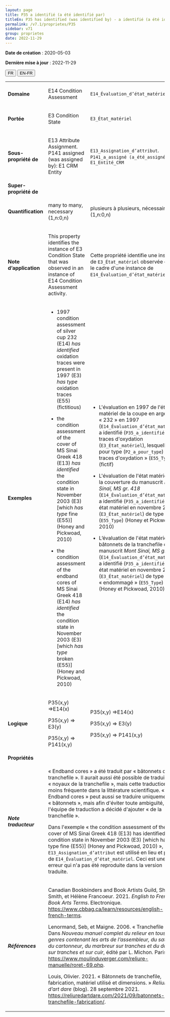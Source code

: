 ```yaml
---
layout: page
title: P35 a identifié (a été identifié par)
titleEn: P35 has identified (was identified by) - a identifié (a été identifié par)
permalink: /v7.1/proprietes/P35
sidebar: v71
group: proprietes
date: 2022-11-29
---
```


**Date de création** : 2020-05-03

**Dernière mise à jour** : 2022-11-29

<div class="lang-buttons">
  <button id="fr" class="activate">FR</button>
  <button id="en-fr">EN-FR</button>
</div>

<table>
				<tbody>
				<tr>
					<td><strong>Domaine</strong></td>
					<td class="en"><p>E14 Condition Assessment</p>
							</td>
						<td><p><code class="language-plaintext highlighter-rouge">E14_Évaluation_d’état_matériel</code> </p>
							</td>
						</tr>
					<tr>
					<td><strong>Portée</strong></td>
					<td class="en"><p>Ε3 Condition State</p>
							</td>
						<td><p><code class="language-plaintext highlighter-rouge">E3_État_matériel</code></p>
							</td>
						</tr>
					<tr>
					<td><strong>Sous-propriété de</strong></td>
					<td class="en"><p>E13 Attribute Assignment. P141 assigned (was assigned by): E1 CRM Entity</p>
							</td>
						<td><p><code class="language-plaintext highlighter-rouge">E13_Assignation_d’attribut</code>. <code class="language-plaintext highlighter-rouge">P141_a_assigné (a_été_assigné_par)</code>: <code class="language-plaintext highlighter-rouge">E1_Entité_CRM</code></p>
							</td>
						</tr>
					<tr>
					<td><strong>Super-propriété de</strong></td>
					<td class="en"><p></p>
							</td>
						<td><p></p>
							</td>
						</tr>
					<tr>
					<td><strong>Quantification</strong></td>
					<td class="en"><p>many to many, necessary (1,n:0,n)</p>
							</td>
						<td><p>plusieurs à plusieurs, nécessaire (1,n:0,n)</p>
							</td>
						</tr>
					<tr>
					<td><strong>Note d’application</strong></td>
					<td class="en"><p>This property identifies the instance of E3 Condition State that was observed in an instance of E14 Condition Assessment activity.</p>
							</td>
						<td><p>Cette propriété identifie une instance de <code class="language-plaintext highlighter-rouge">E3_État_matériel</code> observée dans le cadre d'une instance de <code class="language-plaintext highlighter-rouge">E14_Évaluation_d’état_matériel</code>. </p>
							</td>
						</tr>
					<tr>
					<td><strong>Exemples</strong></td>
					<td class="en"><ul><li><p>1997 condition assessment of silver cup 232 (E14) <em>has</em> <em>identified</em> oxidation traces were present in 1997 (E3)<em> has type</em> oxidation traces (E55) (fictitious)<strong></strong></p>
							</li>
									<li><p>the condition assessment of the cover of MS Sinai Greek 418 (E13) <em>has identified</em> the condition state in November 2003 (E3) [which <em>has type</em> fine (E55)] (Honey and Pickwoad, 2010)<strong></strong></p>
							</li>
										<li><p>the condition assessment of the endband cores of MS Sinai Greek 418 (E14) <em>has identified</em> the condition state in November 2003 (E3) [which <em>has type</em> broken (E55)] (Honey and Pickwoad, 2010)</p>
							</li></ul>
										</td>
						<td><ul><li><p>L'évaluation en 1997 de l'état matériel de la coupe en argent « 232 » en 1997 (<code class="language-plaintext highlighter-rouge">E14_Évaluation_d’état_matériel</code>) a identifié (<code class="language-plaintext highlighter-rouge">P35_a_identifié</code>) des traces d'oxydation (<code class="language-plaintext highlighter-rouge">E3_État_matériel</code>), lesquelles ont pour type (<code class="language-plaintext highlighter-rouge">P2_a_pour_type</code>) « traces d'oxydation » (<code class="language-plaintext highlighter-rouge">E55_Type</code>) (fictif)</p>
							</li>
									<li><p>L'évaluation de l'état matériel de la couverture du manuscrit <em>Mont Sinaï, MS gr. 418</em> (<code class="language-plaintext highlighter-rouge">E14_Évaluation_d’état_matériel</code>) a identifié (<code class="language-plaintext highlighter-rouge">P35_a_identifié</code>) un état matériel en novembre 2003 (<code class="language-plaintext highlighter-rouge">E3_État_matériel</code>) de type « fin » (<code class="language-plaintext highlighter-rouge">E55_Type</code>) (Honey et Pickwoad, 2010)</p>
							</li>
										<li><p>L’évaluation de l'état matériel des bâtonnets de la tranchefile du manuscrit <em>Mont Sinaï, MS gr. 418</em> (<code class="language-plaintext highlighter-rouge">E14_Évaluation_d’état_matériel</code>) a identifié (<code class="language-plaintext highlighter-rouge">P35_a_identifié</code>) un état matériel  en novembre 2003 (<code class="language-plaintext highlighter-rouge">E3_État_matériel</code>) de type « endommagé » (<code class="language-plaintext highlighter-rouge">E55_Type</code>) (Honey et Pickwoad, 2010)</p>
							</li></ul>
										</td>
						</tr>
					<tr>
					<td><strong>Logique</strong></td>
					<td class="en"><p>P35(x,y) ⇒E14(x)</p>
							<p>P35(x,y) ⇒ E3(y)</p>
							<p>P35(x,y) ⇒ P141(x,y)</p>
							</td>
						<td><p>P35(x,y) ⇒E14(x)</p>
							<p>P35(x,y) ⇒ E3(y)</p>
							<p>P35(x,y) ⇒ P141(x,y)</p>
							</td>
						</tr>
					<tr>
					<td><strong>Propriétés</strong></td>
					<td class="en"><p></p>
							</td>
						<td><p></p>
							</td>
						</tr>
					<tr>
					<td><strong><em>Note traducteur</em></strong></td>
					<td colspan="2"><p>« Endband cores » a été traduit par « bâtonnets de la tranchefile ». Il aurait aussi été possible de traduire par « noyaux de la tranchefile », mais cette traduction est moins fréquente dans la littérature scientifique. « Endband cores » peut aussi se traduire uniquement par «<strong> </strong>bâtonnets », mais afin d'éviter toute ambiguïté, l'équipe de traduction a décidé d'ajouter « de la tranchefile ».</p>
							<p></p>
							<p>Dans l'exemple « the condition assessment of the cover of MS Sinai Greek 418 (E13) has identified the condition state in November 2003 (E3) [which has type fine (E55)] (Honey and Pickwoad, 2010) », <code class="language-plaintext highlighter-rouge">E13_Assignation_d’attribut</code> est utilisé en lieu et place de <code class="language-plaintext highlighter-rouge">E14_Évaluation_d’état_matériel</code>. Ceci est une erreur qui n'a pas été reproduite dans la version traduite.</p>
							</td>
						</tr>
					<tr>
					<td><strong><em>Références</em></strong></td>
					<td colspan="2"><p>Canadian Bookbinders and Book Artists Guild, Shelagh Smith, et Hélène Francoeur. 2021. <em>English to French Book Arts Terms</em>. Electronique.<a href="https://www.cbbag.ca/learn/resources/english-french-terms"><span class="underline"> </span></a><a href="https://www.cbbag.ca/learn/resources/english-french-terms"><span class="underline">https://www.cbbag.ca/learn/resources/english-french-terms</span></a>.</p>
							<p>Lenormand, Seb, et Maigne. 2006. « Tranchefile ». Dans <em>Nouveau manuel complet du relieur en tous genres contenant les arts de l’assembleur, du satineur, du cartonneur, du marbreur sur tranches et du doreur sur tranches et sur cuir</em>, édité par L. Michon. Paris.<a href="https://www.moulinduverger.com/reliure-manuelle/roret-69.php"><span class="underline"> </span></a><a href="https://www.moulinduverger.com/reliure-manuelle/roret-69.php"><span class="underline">https://www.moulinduverger.com/reliure-manuelle/roret-69.php</span></a>.</p>
							<p>Louis, Olivier. 2021. « Bâtonnets de tranchefile, fabrication, matériel utilisé et dimensions. » <em>Reliure d’art dare</em> (blog). 28 septembre 2021.<a href="https://reliuredartdare.com/2021/09/batonnets-tranchefile-fabrication/"><span class="underline"> </span></a><a href="https://reliuredartdare.com/2021/09/batonnets-tranchefile-fabrication/"><span class="underline">https://reliuredartdare.com/2021/09/batonnets-tranchefile-fabrication/</span></a>.</p>
							</td>
						</tr>
					</tbody>
				</table>
				